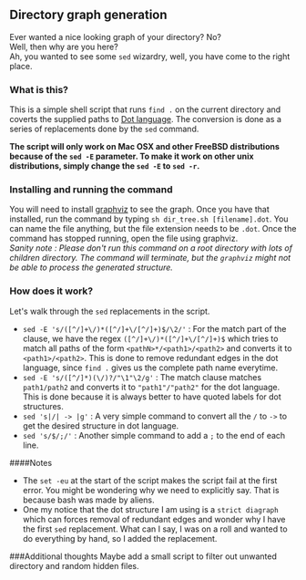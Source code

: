## Directory graph generation
Ever wanted a nice looking graph of your directory? No?<br>
Well, then why are you here?<br>
Ah, you wanted to see some `sed` wizardry, well, you have come to the right place.<br>

### What is this?
This is a simple shell script that runs `find .` on the current directory and coverts the supplied paths to [Dot language](https://en.wikipedia.org/wiki/DOT_%28graph_description_language%29). The conversion is done as a series of replacements done by the `sed` command.<br>

**The script will only work on Mac OSX and other FreeBSD distributions because of the `sed -E` parameter. To make it work on other unix distributions, simply change the `sed -E` to `sed -r`.**

### Installing and running the command
You will need to install [graphviz](http://www.graphviz.org) to see the graph. Once you have that installed, run the command by typing `sh dir_tree.sh [filename].dot`. You can name the file anything, but the file extension needs to be `.dot`. Once the command has stopped running, open the file using graphviz. <br>
*Sanity note : Please don't run this command on a root directory with lots of children directory. The command will terminate, but the `graphviz` might not be able to process the generated structure.*

### How does it work?
Let's walk through the `sed` replacements in the script. 
+ `sed -E 's/([^/]+\/)*([^/]+\/[^/]+)$/\2/'` : For the match part of the clause, we have the regex `([^/]+\/)*([^/]+\/[^/]+)$` which tries to match all paths of the form `<pathN>*/<path1>/<path2>` and converts it to `<path1>/<path2>`. This is done to remove redundant edges in the dot language, since `find .` gives us the complete path name everytime. 
+ `sed -E 's/([^/]*)(\/)?/"\1"\2/g'` : The match clause matches `path1/path2` and converts it to `"path1"/"path2"` for the dot language. This is done because it is always better to have quoted labels for dot structures.
+ `sed 's|/| -> |g'` : A very simple command to convert all the `/` to ` -> ` to get the desired structure in dot language.
+ `sed 's/$/;/'` : Another simple command to add a `;` to the end of each line.

####Notes
+ The `set -eu` at the start of the script makes the script fail at the first error. You might be wondering why we need to explicitly say. That is because bash was made by aliens.
+ One my notice that the dot structure I am using is a `strict diagraph` which can forces removal of redundant edges and wonder why I have the first `sed` replacement. What can I say, I was on a roll and wanted to do everything by hand, so I added the replacement.

###Additional thoughts
Maybe add a small script to filter out unwanted directory and random hidden files.
